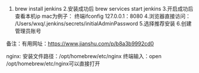 1. brew install jenkins
2.安装成功后  brew services start jenkins
3.开启成功后查看本机ip  mac为例子： 终端ifconfig 127.0.0.1：8080
4.浏览器直接访问： /Users/wxq/.jenkins/secrets/initialAdminPassword
5.选择推荐安装
6.创建管理员账号




备注：有用网址：https://www.jianshu.com/p/b8a3b9992cd0



nginx:
安装文件路径：/opt/homebrew/etc/nginx  终端输入：open /opt/homebrew/etc/nginx可以直接打开